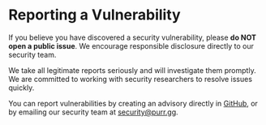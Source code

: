 # Reporting a Vulnerability

If you believe you have discovered a security vulnerability, please **do NOT open a public issue**. We encourage responsible disclosure directly to our security team.

We take all legitimate reports seriously and will investigate them promptly. We are committed to working with security researchers to resolve issues quickly.

You can report vulnerabilities by creating an advisory directly in [GitHub](https://github.com/***REMOVED***/create-purr-app/security/advisories/new), or by emailing our security team at [security@purr.gg](mailto:security@purr.gg).
